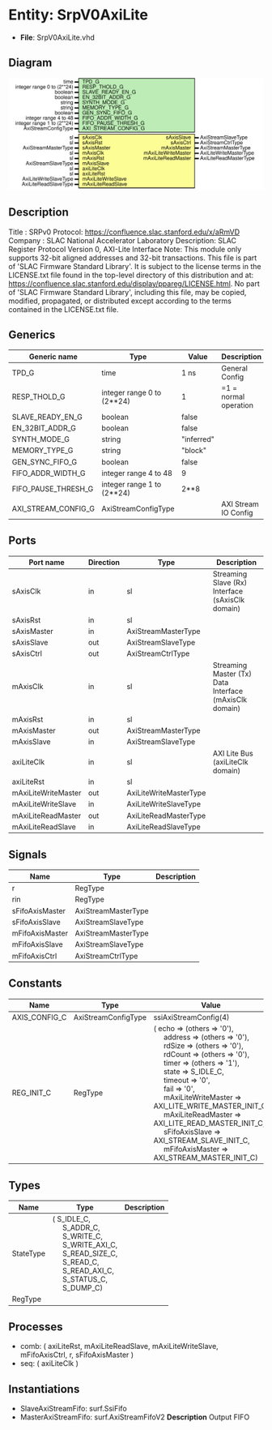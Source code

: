 # Entity: SrpV0AxiLite

- **File**: SrpV0AxiLite.vhd
## Diagram

![Diagram](SrpV0AxiLite.svg "Diagram")
## Description

Title      : SRPv0 Protocol: https://confluence.slac.stanford.edu/x/aRmVD
Company    : SLAC National Accelerator Laboratory
Description: SLAC Register Protocol Version 0, AXI-Lite Interface
Note: This module only supports 32-bit aligned addresses and 32-bit transactions.
This file is part of 'SLAC Firmware Standard Library'.
It is subject to the license terms in the LICENSE.txt file found in the
top-level directory of this distribution and at:
   https://confluence.slac.stanford.edu/display/ppareg/LICENSE.html.
No part of 'SLAC Firmware Standard Library', including this file,
may be copied, modified, propagated, or distributed except according to
the terms contained in the LICENSE.txt file.
## Generics

| Generic name        | Type                       | Value      | Description           |
| ------------------- | -------------------------- | ---------- | --------------------- |
| TPD_G               | time                       | 1 ns       | General Config        |
| RESP_THOLD_G        | integer range 0 to (2**24) | 1          | =1 = normal operation |
| SLAVE_READY_EN_G    | boolean                    | false      |                       |
| EN_32BIT_ADDR_G     | boolean                    | false      |                       |
| SYNTH_MODE_G        | string                     | "inferred" |                       |
| MEMORY_TYPE_G       | string                     | "block"    |                       |
| GEN_SYNC_FIFO_G     | boolean                    | false      |                       |
| FIFO_ADDR_WIDTH_G   | integer range 4 to 48      | 9          |                       |
| FIFO_PAUSE_THRESH_G | integer range 1 to (2**24) | 2**8       |                       |
| AXI_STREAM_CONFIG_G | AxiStreamConfigType        |            | AXI Stream IO Config  |
## Ports

| Port name           | Direction | Type                   | Description                                            |
| ------------------- | --------- | ---------------------- | ------------------------------------------------------ |
| sAxisClk            | in        | sl                     | Streaming Slave (Rx) Interface (sAxisClk domain)       |
| sAxisRst            | in        | sl                     |                                                        |
| sAxisMaster         | in        | AxiStreamMasterType    |                                                        |
| sAxisSlave          | out       | AxiStreamSlaveType     |                                                        |
| sAxisCtrl           | out       | AxiStreamCtrlType      |                                                        |
| mAxisClk            | in        | sl                     | Streaming Master (Tx) Data Interface (mAxisClk domain) |
| mAxisRst            | in        | sl                     |                                                        |
| mAxisMaster         | out       | AxiStreamMasterType    |                                                        |
| mAxisSlave          | in        | AxiStreamSlaveType     |                                                        |
| axiLiteClk          | in        | sl                     | AXI Lite Bus (axiLiteClk domain)                       |
| axiLiteRst          | in        | sl                     |                                                        |
| mAxiLiteWriteMaster | out       | AxiLiteWriteMasterType |                                                        |
| mAxiLiteWriteSlave  | in        | AxiLiteWriteSlaveType  |                                                        |
| mAxiLiteReadMaster  | out       | AxiLiteReadMasterType  |                                                        |
| mAxiLiteReadSlave   | in        | AxiLiteReadSlaveType   |                                                        |
## Signals

| Name            | Type                | Description |
| --------------- | ------------------- | ----------- |
| r               | RegType             |             |
| rin             | RegType             |             |
| sFifoAxisMaster | AxiStreamMasterType |             |
| sFifoAxisSlave  | AxiStreamSlaveType  |             |
| mFifoAxisMaster | AxiStreamMasterType |             |
| mFifoAxisSlave  | AxiStreamSlaveType  |             |
| mFifoAxisCtrl   | AxiStreamCtrlType   |             |
## Constants

| Name          | Type                | Value                                                                                                                                                                                                                                                                                                                                                                                                                                                                                                                                                                                                                                                                                                                                                                                                                                                                                                                                                                                             | Description |
| ------------- | ------------------- | ------------------------------------------------------------------------------------------------------------------------------------------------------------------------------------------------------------------------------------------------------------------------------------------------------------------------------------------------------------------------------------------------------------------------------------------------------------------------------------------------------------------------------------------------------------------------------------------------------------------------------------------------------------------------------------------------------------------------------------------------------------------------------------------------------------------------------------------------------------------------------------------------------------------------------------------------------------------------------------------------- | ----------- |
| AXIS_CONFIG_C | AxiStreamConfigType |  ssiAxiStreamConfig(4)                                                                                                                                                                                                                                                                                                                                                                                                                                                                                                                                                                                                                                                                                                                                                                                                                                                                                                                                                                            |             |
| REG_INIT_C    | RegType             |  (       echo                => (others => '0'),<br><span style="padding-left:20px">       address             => (others => '0'),<br><span style="padding-left:20px">       rdSize              => (others => '0'),<br><span style="padding-left:20px">       rdCount             => (others => '0'),<br><span style="padding-left:20px">       timer               => (others => '1'),<br><span style="padding-left:20px">       state               => S_IDLE_C,<br><span style="padding-left:20px">       timeout             => '0',<br><span style="padding-left:20px">       fail                => '0',<br><span style="padding-left:20px">       mAxiLiteWriteMaster => AXI_LITE_WRITE_MASTER_INIT_C,<br><span style="padding-left:20px">       mAxiLiteReadMaster  => AXI_LITE_READ_MASTER_INIT_C,<br><span style="padding-left:20px">       sFifoAxisSlave      => AXI_STREAM_SLAVE_INIT_C,<br><span style="padding-left:20px">       mFifoAxisMaster     => AXI_STREAM_MASTER_INIT_C) |             |
## Types

| Name      | Type                                                                                                                                                                                                                                                                                                                                                                                                          | Description |
| --------- | ------------------------------------------------------------------------------------------------------------------------------------------------------------------------------------------------------------------------------------------------------------------------------------------------------------------------------------------------------------------------------------------------------------- | ----------- |
| StateType | ( S_IDLE_C,<br><span style="padding-left:20px"> S_ADDR_C,<br><span style="padding-left:20px"> S_WRITE_C,<br><span style="padding-left:20px"> S_WRITE_AXI_C,<br><span style="padding-left:20px"> S_READ_SIZE_C,<br><span style="padding-left:20px"> S_READ_C,<br><span style="padding-left:20px"> S_READ_AXI_C,<br><span style="padding-left:20px"> S_STATUS_C,<br><span style="padding-left:20px"> S_DUMP_C)  |             |
| RegType   |                                                                                                                                                                                                                                                                                                                                                                                                               |             |
## Processes
- comb: ( axiLiteRst, mAxiLiteReadSlave, mAxiLiteWriteSlave,
                   mFifoAxisCtrl, r, sFifoAxisMaster )
- seq: ( axiLiteClk )
## Instantiations

- SlaveAxiStreamFifo: surf.SsiFifo
- MasterAxiStreamFifo: surf.AxiStreamFifoV2
**Description**
Output FIFO

